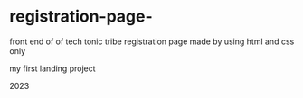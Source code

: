 # registration-page-
front end of of tech tonic tribe registration page made by using html and css only 

my first landing project 


2023
